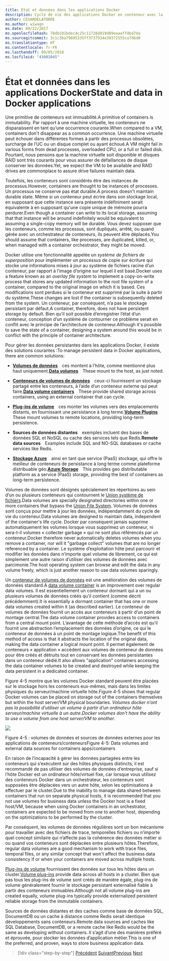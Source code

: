 ```yaml
---
title: État et données dans les applications Docker
description: Cycle de vie des applications Docker en conteneur avec la plateforme et les outils Microsoft
author: CESARDELATORRE
ms.author: wiwagn
ms.date: 09/22/2017
ms.openlocfilehash: 78db191bdec4c25c11728d819d89eaaaff4bd7da
ms.sourcegitcommit: 3c1c3ba79895335ff3737934e39372555ca7d6d0
ms.translationtype: HT
ms.contentlocale: fr-FR
ms.lasthandoff: 09/05/2018
ms.locfileid: "43801045"
---
```

# <a name="state-and-data-in-docker-applications"></a><span data-ttu-id="d3a0f-103">État et données dans les applications Docker</span><span class="sxs-lookup"><span data-stu-id="d3a0f-103">State and data in Docker applications</span></span>

<span data-ttu-id="d3a0f-104">Une primitive de conteneurs est immuabilité.</span><span class="sxs-lookup"><span data-stu-id="d3a0f-104">A primitive of containers is immutability.</span></span> <span data-ttu-id="d3a0f-105">Par rapport à une machine virtuelle, les conteneurs ne disparaissent en tant qu’une occurrence courante.</span><span class="sxs-lookup"><span data-stu-id="d3a0f-105">When compared to a VM, containers don't disappear as a common occurrence.</span></span> <span data-ttu-id="d3a0f-106">Une machine virtuelle peut échouer dans différentes formes à partir des processus obsolètes, surcharge de l’UC ou un disque complet ou ayant échoué.</span><span class="sxs-lookup"><span data-stu-id="d3a0f-106">A VM might fail in various forms from dead processes, overloaded CPU, or a full or failed disk.</span></span> <span data-ttu-id="d3a0f-107">Pourtant, nous pensons que la machine virtuelle soit disponible et disques RAID sont très courants pour vous assurer de défaillances de disque conserver les données.</span><span class="sxs-lookup"><span data-stu-id="d3a0f-107">Yet, we expect the VM to be available and RAID drives are commonplace to assure drive failures maintain data.</span></span>

<span data-ttu-id="d3a0f-108">Toutefois, les conteneurs sont considérés être des instances de processus.</span><span class="sxs-lookup"><span data-stu-id="d3a0f-108">However, containers are thought to be instances of processes.</span></span> <span data-ttu-id="d3a0f-109">Un processus ne conserve pas état durable.</span><span class="sxs-lookup"><span data-stu-id="d3a0f-109">A process doesn't maintain durable state.</span></span> <span data-ttu-id="d3a0f-110">Même si un conteneur peut écrire dans son stockage local, en supposant que cette instance sera présente indéfiniment serait équivalente à en supposant qu'une copie unique de mémoire pourra perdurer.</span><span class="sxs-lookup"><span data-stu-id="d3a0f-110">Even though a container can write to its local storage, assuming that that instance will be around indefinitely would be equivalent to assuming a single-copy memory will be durable.</span></span> <span data-ttu-id="d3a0f-111">Vous devez supposer que les conteneurs, comme les processus, sont dupliqués, arrêté, ou quand gérée avec un orchestrateur de conteneurs, ils peuvent être déplacés.</span><span class="sxs-lookup"><span data-stu-id="d3a0f-111">You should assume that containers, like processes, are duplicated, killed, or, when managed with a container orchestrator, they might be moved.</span></span>

<span data-ttu-id="d3a0f-112">Docker utilise une fonctionnalité appelée un *système de fichiers de superposition* pour implémenter un processus de copie sur écriture qui stocke une informations mises à jour au système de fichiers racine d’un conteneur, par rapport à l’image d’origine sur lequel il est basé.</span><span class="sxs-lookup"><span data-stu-id="d3a0f-112">Docker uses a feature known as an *overlay file system* to implement a copy-on-write process that stores any updated information to the root file system of a container, compared to the original image on which it is based.</span></span> <span data-ttu-id="d3a0f-113">Ces modifications sont perdues si le conteneur est supprimé par la suite à partir du système.</span><span class="sxs-lookup"><span data-stu-id="d3a0f-113">These changes are lost if the container is subsequently deleted from the system.</span></span> <span data-ttu-id="d3a0f-114">Un conteneur, par conséquent, n’a pas le stockage persistant par défaut.</span><span class="sxs-lookup"><span data-stu-id="d3a0f-114">A container, therefore, does not have persistent storage by default.</span></span> <span data-ttu-id="d3a0f-115">Bien qu’il soit possible d’enregistrer l’état d’un conteneur, conception d’un système de contourner ce problème serait en conflit avec le principe de l’architecture de conteneur.</span><span class="sxs-lookup"><span data-stu-id="d3a0f-115">Although it's possible to save the state of a container, designing a system around this would be in conflict with the principle of container architecture.</span></span>

<span data-ttu-id="d3a0f-116">Pour gérer les données persistantes dans les applications Docker, il existe des solutions courantes :</span><span class="sxs-lookup"><span data-stu-id="d3a0f-116">To manage persistent data in Docker applications, there are common solutions:</span></span>

-   <span data-ttu-id="d3a0f-117">[**Volumes de données**](https://docs.docker.com/engine/tutorials/dockervolumes/) ces montent à l’hôte, comme mentionné plus haut uniquement.</span><span class="sxs-lookup"><span data-stu-id="d3a0f-117">[**Data volumes**](https://docs.docker.com/engine/tutorials/dockervolumes/) These mount to the host, as just noted.</span></span>

-   <span data-ttu-id="d3a0f-118">[**Conteneurs de volumes de données**](https://docs.docker.com/engine/tutorials/dockervolumes/#/creating-and-mounting-a-data-volume-container) ceux-ci fournissent un stockage partagé entre les conteneurs, à l’aide d’un conteneur externe qui peut faire.</span><span class="sxs-lookup"><span data-stu-id="d3a0f-118">[**Data volume containers**](https://docs.docker.com/engine/tutorials/dockervolumes/#/creating-and-mounting-a-data-volume-container) These provide shared storage across containers, using an external container that can cycle.</span></span>

-   <span data-ttu-id="d3a0f-119">[**Plug-ins de volume**](https://docs.docker.com/engine/tutorials/dockervolumes/#/mount-a-shared-storage-volume-as-a-data-volume) ces monter les volumes vers des emplacements distants, en fournissant une persistance à long terme.</span><span class="sxs-lookup"><span data-stu-id="d3a0f-119">[**Volume Plugins**](https://docs.docker.com/engine/tutorials/dockervolumes/#/mount-a-shared-storage-volume-as-a-data-volume) These mount volumes to remote locations, providing long-term persistence.</span></span>

-   <span data-ttu-id="d3a0f-120">**Sources de données distantes** exemples incluent des bases de données SQL et NoSQL ou cache des services tels que Redis.</span><span class="sxs-lookup"><span data-stu-id="d3a0f-120">**Remote data sources** Examples include SQL and NO-SQL databases or cache services like Redis.</span></span>

-   <span data-ttu-id="d3a0f-121">[**Stockage Azure**](https://docs.microsoft.com/azure/storage/) ainsi en tant que service (PaaS) stockage, qui offre le meilleur de conteneurs de persistance à long terme comme plateforme distribuable géo.</span><span class="sxs-lookup"><span data-stu-id="d3a0f-121">[**Azure Storage**](https://docs.microsoft.com/azure/storage/) This provides geo distributable platform as a service (PaaS) storage, providing the best of containers as long-term persistence.</span></span>

<span data-ttu-id="d3a0f-122">Volumes de données sont désignés spécialement les répertoires au sein d’un ou plusieurs conteneurs qui contournent le [Union système de fichiers](https://docs.docker.com/glossary/?term=Union%20file%20system).</span><span class="sxs-lookup"><span data-stu-id="d3a0f-122">Data volumes are specially designated directories within one or more containers that bypass the [Union File System](https://docs.docker.com/glossary/?term=Union%20file%20system).</span></span> <span data-ttu-id="d3a0f-123">Volumes de données sont conçus pour mettre à jour les données, indépendamment du cycle de vie du conteneur.</span><span class="sxs-lookup"><span data-stu-id="d3a0f-123">Data volumes are designed to maintain data, independent of the container's life cycle.</span></span> <span data-ttu-id="d3a0f-124">Docker par conséquent jamais supprime automatiquement les volumes lorsque vous supprimez un conteneur, ni sera-t-il volumes « collecter garbage » qui ne sont plus référencés par un conteneur.</span><span class="sxs-lookup"><span data-stu-id="d3a0f-124">Docker therefore never automatically deletes volumes when you remove a container, nor will it "garbage collect" volumes that are no longer referenced by a container.</span></span> <span data-ttu-id="d3a0f-125">Le système d’exploitation hôte peut parcourir et modifier les données dans n’importe quel volume de librement, ce qui est simplement une autre raison d’utiliser des volumes de données avec parcimonie.</span><span class="sxs-lookup"><span data-stu-id="d3a0f-125">The host operating system can browse and edit the data in any volume freely, which is just another reason to use data volumes sparingly.</span></span>

<span data-ttu-id="d3a0f-126">Un [conteneur de volumes de données](https://docs.docker.com/glossary/?term=volume) est une amélioration des volumes de données standard.</span><span class="sxs-lookup"><span data-stu-id="d3a0f-126">A [data volume container](https://docs.docker.com/glossary/?term=volume) is an improvement over regular data volumes.</span></span> <span data-ttu-id="d3a0f-127">Il est essentiellement un conteneur dormant qui a un ou plusieurs volumes de données créés qu’il contient (comme décrit précédemment).</span><span class="sxs-lookup"><span data-stu-id="d3a0f-127">It is essentially a dormant container that has one or more data volumes created within it (as described earlier).</span></span> <span data-ttu-id="d3a0f-128">Le conteneur de volumes de données fournit un accès aux conteneurs à partir d’un point de montage central.</span><span class="sxs-lookup"><span data-stu-id="d3a0f-128">The data volume container provides access to containers from a central mount point.</span></span> <span data-ttu-id="d3a0f-129">L’avantage de cette méthode d’accès est qu’il fournit une abstraction l’emplacement des données d’origine, ce qui le conteneur de données à un point de montage logique.</span><span class="sxs-lookup"><span data-stu-id="d3a0f-129">The benefit of this method of access is that it abstracts the location of the original data, making the data container a logical mount point.</span></span> <span data-ttu-id="d3a0f-130">Il permet également de conteneurs « application » accèdent aux volumes de conteneur de données pour être créés et détruits tout en conservant les données persistantes dans un conteneur dédié.</span><span class="sxs-lookup"><span data-stu-id="d3a0f-130">It also allows "application" containers accessing the data container volumes to be created and destroyed while keeping the data persistent in a dedicated container.</span></span>

<span data-ttu-id="d3a0f-131">Figure 4-5 montre que les volumes Docker standard peuvent être placées sur le stockage hors les conteneurs eux-mêmes, mais dans les limites physiques du serveur/machine virtuelle hôte.</span><span class="sxs-lookup"><span data-stu-id="d3a0f-131">Figure 4-5 shows that regular Docker volumes can be placed on storage out of the containers themselves but within the host server/VM physical boundaries.</span></span> <span data-ttu-id="d3a0f-132">*Volumes docker n’ont pas la possibilité d’utiliser un volume à partir d’un ordinateur hôte serveur/machine virtuelle à un autre*.</span><span class="sxs-lookup"><span data-stu-id="d3a0f-132">*Docker volumes don't have the ability to use a volume from one host server/VM to another*.</span></span>

![](./media/image5.png)

<span data-ttu-id="d3a0f-133">Figure 4-5 : volumes de données et sources de données externes pour les applications de conteneurs/conteneurs</span><span class="sxs-lookup"><span data-stu-id="d3a0f-133">Figure 4-5: Data volumes and external data sources for containers apps/containers</span></span>

<span data-ttu-id="d3a0f-134">En raison de l’incapacité à gérer les données partagées entre les conteneurs qui s’exécutent sur des hôtes physiques distincts, il est recommandé de pas utiliser des volumes de données d’entreprise, sauf si l’hôte Docker est un ordinateur hôte/virtuel fixe, car lorsque vous utilisez des conteneurs Docker dans un orchestrateur, les conteneurs sont supposées être déplacées vers un autre hôte, selon les optimisations à effectuer par le cluster.</span><span class="sxs-lookup"><span data-stu-id="d3a0f-134">Due to the inability to manage data shared between containers that run on separate physical hosts, it is recommended that you not use volumes for business data unless the Docker host is a fixed host/VM, because when using Docker containers in an orchestrator, containers are expected to be moved from one to another host, depending on the optimizations to be performed by the cluster.</span></span>

<span data-ttu-id="d3a0f-135">Par conséquent, les volumes de données régulières sont un bon mécanisme pour travailler avec des fichiers de trace, temporelles fichiers ou n’importe quel concept similaire qui n’affecte pas la cohérence des données métier si ou quand vos conteneurs sont déplacées entre plusieurs hôtes.</span><span class="sxs-lookup"><span data-stu-id="d3a0f-135">Therefore, regular data volumes are a good mechanism to work with trace files, temporal files, or any similar concept that won't affect the business data consistency if or when your containers are moved across multiple hosts.</span></span>

<span data-ttu-id="d3a0f-136">[Plug-ins de volume](https://docs.docker.com/engine/extend/plugins_volume/) fournissent des données sur tous les hôtes dans un cluster.</span><span class="sxs-lookup"><span data-stu-id="d3a0f-136">[Volume plug-ins](https://docs.docker.com/engine/extend/plugins_volume/) provide data across all hosts in a cluster.</span></span> <span data-ttu-id="d3a0f-137">Bien que pas tous les plug-ins de volume sont créés de manière égale, plug-ins de volume généralement fournir le stockage persistant externalisé fiable à partir des conteneurs immuables.</span><span class="sxs-lookup"><span data-stu-id="d3a0f-137">Although not all volume plug-ins are created equally, volume plug-ins typically provide externalized persistent reliable storage from the immutable containers.</span></span>

<span data-ttu-id="d3a0f-138">Sources de données distantes et des caches comme base de données SQL, DocumentDB ou un cache à distance comme Redis serait identique développements sans conteneurs.</span><span class="sxs-lookup"><span data-stu-id="d3a0f-138">Remote data sources and caches like SQL Database, DocumentDB, or a remote cache like Redis would be the same as developing without containers.</span></span> <span data-ttu-id="d3a0f-139">Il s’agit d’une des manières préféré et éprouvée, pour stocker les données d’application métier.</span><span class="sxs-lookup"><span data-stu-id="d3a0f-139">This is one of the preferred, and proven, ways to store business application data.</span></span>


>[!div class="step-by-step"]
<span data-ttu-id="d3a0f-140">[Précédent](monolithic-applications.md)
[Suivant](soa-applications.md)</span><span class="sxs-lookup"><span data-stu-id="d3a0f-140">[Previous](monolithic-applications.md)
[Next](soa-applications.md)</span></span>
